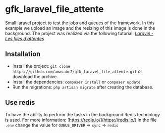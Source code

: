 # gfk_laravel_file_attente

Small laravel project to test the jobs and queues of the framework. 
In this example we upload an image and the resizing of this image is done in the background.
The project was realized via the following tutorial: _[Laravel - Les files d'attentes](https://www.grafikart.fr/tutoriels/laravel/jobs-queue-889)_

##  Installation

- Install the project: `git clone https://github.com/amacabr2/gfk_laravel_file_attente.git` or download the archive.
- Install the dependencies: `composer install` or `composer update`.
- Run the migrations: `php artisan migrate` after creating the database.

## Use redis

To have the ability to perform the tasks in the background Redis technology is used.
For more information: [https://redis.io/](https://redis.io/)
In the file `.env` change the value for `QUEUE_DRIVER` => `sync` => `redis`
